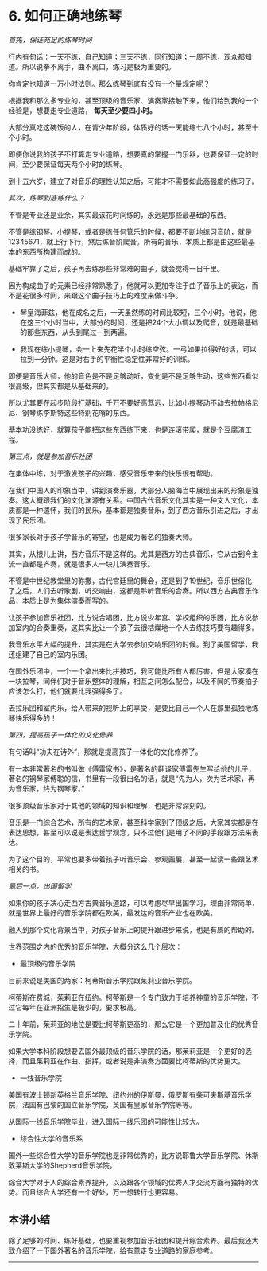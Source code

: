 # 6. 如何正确地练琴

 *首先，保证充足的练琴时间*

行内有句话：一天不练，自己知道；三天不练，同行知道；一周不练，观众都知道。所以说拳不离手，曲不离口，练习是极为重要的。

你肯定也知道一万小时法则。那么练琴到底有没有一个量规定呢？

根据我和那么多专业的，甚至顶级的音乐家、演奏家接触下来，他们给到我的一个经验是，想要走专业道路， **每天至少要四小时。**

大部分真吃这碗饭的人，在青少年阶段，体质好的话一天能练七八个小时，甚至十个小时。

即便你说我的孩子不打算走专业道路，想要真的掌握一门乐器，也要保证一定的时间，至少要保证每天两个小时的练琴。

到十五六岁，建立了对音乐的理性认知之后，可能才不需要如此高强度的练习了。

 *其次，练琴到底练什么？*

不管是专业还是业余，其实最该花时间练的，永远是那些最基础的东西。

不管是练钢琴、小提琴，或者是练任何管乐的时候，都要不断地练习音阶，就是12345671，就上行下行，然后练音阶爬音。所有的音乐，本质上都是由这些最基本的东西所构建而成的。

基础牢靠了之后，孩子再去练那些非常难的曲子，就会觉得一日千里。

因为构成曲子的元素已经非常熟悉了，他就可以更加专注于曲子音乐上的表达，而不是花很多时间，来跟这个曲子技巧上的难度来做斗争。

* 琴皇海菲兹，他在成名之后，一天虽然练的时间比较短，三个小时。他说，他在这三个小时当中，大部分的时间，还是把24个大小调以及爬音，就是最基础的那些东西，从头到尾过一到两遍。

* 我现在练小提琴，会一上来先花半个小时练空弦。一弓如果拉得好的话，可以拉到一分钟。这是对右手的平衡性稳定性非常好的训练。

即便是音乐大师，他的音色是不是足够动听，变化是不是足够生动，这些东西看似很高级，但其实都是从基础来的。

所以尤其要在起步阶段打基础，千万不要好高骛远，比如小提琴动不动去拉帕格尼尼、钢琴练李斯特这些特别花哨的东西。

基本功没练好，就算孩子能把这些东西练下来，也是连滚带爬，就是个豆腐渣工程。

 *第三点，就是参加音乐社团*

在集体中练，对于激发孩子的兴趣，感受音乐带来的快乐很有帮助。

在我们中国人的印象当中，讲到演奏乐器，大部分人脑海当中展现出来的形象是独奏。这大概跟我们的文化渊源有关系。中国古代音乐文化其实是一种文人文化，本质都是一种遣怀，我们的民乐，基本都是独奏音乐，到了西方音乐引进之后，才出现了民乐团。

很多家长对于孩子学音乐的寄望，也是成为著名的独奏大师。

其实，从根儿上讲，西方音乐不是这样的。尤其是西方的古典音乐，它从古到今主流一直都是齐奏，就是很多人一块儿演奏音乐。

不管是中世纪教堂里的弥撒，古代宫廷里的舞会，还是到了19世纪，音乐世俗化了之后，人们去听歌剧，听交响曲，这都是聆听音乐的合奏。所以西方古典音乐作品，本质上是为集体演奏而写的。

让孩子参加音乐社团，比方说合唱团，比方说少年宫、学校组织的乐团，比方说参加室内的合奏重奏，这其实比让一个孩子去很枯燥地一个人去练技巧要有趣得多。

我音乐水平大幅的提升，其实是在大学去参加交响乐团的时候。到了美国留学，我还组建了自己的室内乐团。

在国外乐团中，一个一个拿出来比拼技巧，我可能比所有人都厉害，但是大家凑在一块拉琴，同伴们对于音乐整体的理解，相互之间怎么配合，以及不同的节奏拍子应该怎么打，他们就要比我强得多了。

去拉乐团和室内乐，给人带来的视听上的享受，是要比自己一个人在那里孤独地练琴快乐得多的！

 *第四，提高孩子一体化的文化修养*

有句话叫“功夫在诗外”，那就是提高孩子一体化的文化修养了。

有一本非常著名的书叫做《傅雷家书》，是著名的翻译家傅雷先生写给他的儿子，著名的钢琴家傅聪的信，书里有一段很出名的话，就是“先为人，次为艺术家，再为音乐家，终为钢琴家。”

很多顶级音乐家对于其他的领域的知识和理解，也是非常深刻的。

音乐是一门综合艺术，所有的艺术家，甚至科学家到了顶级之后，大家其实都是在表达思想，甚至可以说是表达哲学观念，只不过他们是用了不同的手段跟方法来表达。

为了这个目的，平常也要多带着孩子听音乐会、参观画展，甚至一起读一些跟艺术相关的书。

 *最后一点，出国留学*

如果你的孩子决心走西方古典音乐道路，可以考虑尽早出国学习，理由非常简单，就是世界上最好的音乐学院都在欧美，最发达的音乐产业也在欧美。

融入到那个文化背景当中，对孩子音乐上的提升跟进步来说，也是有质的帮助的。

世界范围之内的优秀的音乐学院，大概分这么几个层次：

* 最顶级的音乐学院

目前来说是美国的两家：柯蒂斯音乐学院跟茱莉亚音乐学院。

柯蒂斯在费城，茱莉亚在纽约。柯蒂斯是一个专门致力于培养神童的音乐学院，不过它每年在亚洲招生是极少的，要求极高。

二十年前，茱莉亚的地位是要比柯蒂斯更高的，那么它是一个更加普及化的优秀音乐学院。

如果大学本科阶段想要去国外最顶级的音乐学院的话，那茱莉亚是一个更好的选择，而且茱莉亚在作曲、指挥，或者说是非演奏方面要比柯蒂斯的优势更大。

* 一线音乐学院

美国有波士顿新英格兰音乐学院、纽约州的伊斯曼，俄罗斯有柴可夫斯基音乐学院，法国有巴黎的国立音乐学院，英国有皇家音乐学院等等。

从国际一线音乐学院毕业，进入国际一线乐团的可能性比较大。

* 综合性大学的音乐系

国外一些综合性大学的音乐学院也是非常优秀的，比方说耶鲁大学音乐学院、休斯敦莱斯大学的Shepherd音乐学院。

综合大学对于人的综合素养提升，以及跟各个领域的优秀人才交流方面有独特的优势。而且综合大学还有一个好处，万一想转行也更容易。

## 本讲小结

除了足够的时间、练好基础，也要重视参加音乐社团和提升综合素养。最后我还大致介绍了一下国外著名的音乐学院，给有意走专业道路的家庭参考。

---
